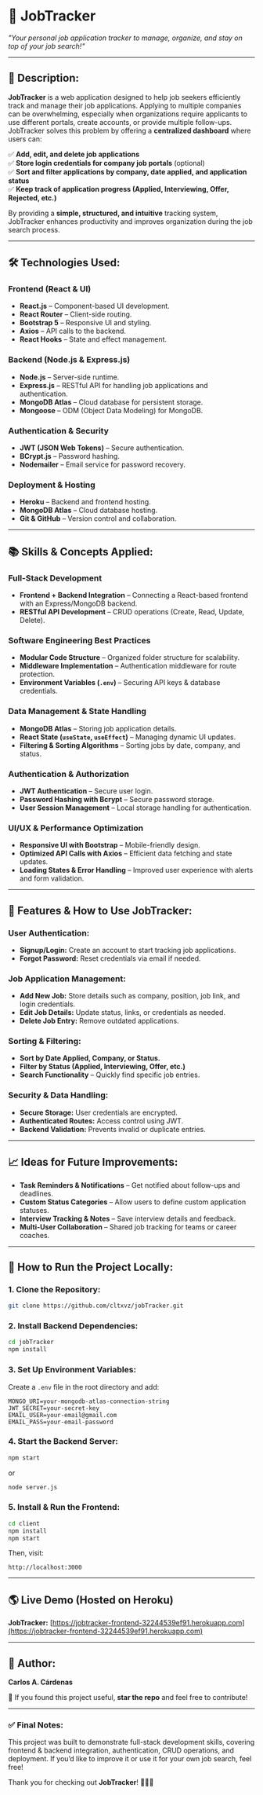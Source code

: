 # **💼 JobTracker**  

*"Your personal job application tracker to manage, organize, and stay on top of your job search!"*  

---

## **🚀 Description:**  

**JobTracker** is a web application designed to help job seekers efficiently track and manage their job applications. Applying to multiple companies can be overwhelming, especially when organizations require applicants to use different portals, create accounts, or provide multiple follow-ups. JobTracker solves this problem by offering a **centralized dashboard** where users can:  

✅ **Add, edit, and delete job applications**  
✅ **Store login credentials for company job portals** (optional)  
✅ **Sort and filter applications by company, date applied, and application status**  
✅ **Keep track of application progress (Applied, Interviewing, Offer, Rejected, etc.)**  

By providing a **simple, structured, and intuitive** tracking system, JobTracker enhances productivity and improves organization during the job search process.  

---

## **🛠️ Technologies Used:**  

### **Frontend (React & UI)**  
- **React.js** – Component-based UI development.  
- **React Router** – Client-side routing.  
- **Bootstrap 5** – Responsive UI and styling.  
- **Axios** – API calls to the backend.  
- **React Hooks** – State and effect management.  

### **Backend (Node.js & Express.js)**  
- **Node.js** – Server-side runtime.  
- **Express.js** – RESTful API for handling job applications and authentication.  
- **MongoDB Atlas** – Cloud database for persistent storage.  
- **Mongoose** – ODM (Object Data Modeling) for MongoDB.  

### **Authentication & Security**  
- **JWT (JSON Web Tokens)** – Secure authentication.  
- **BCrypt.js** – Password hashing.  
- **Nodemailer** – Email service for password recovery.  

### **Deployment & Hosting**  
- **Heroku** – Backend and frontend hosting.  
- **MongoDB Atlas** – Cloud database hosting.  
- **Git & GitHub** – Version control and collaboration.  

---

## **📚 Skills & Concepts Applied:**  

### **Full-Stack Development**  
- **Frontend + Backend Integration** – Connecting a React-based frontend with an Express/MongoDB backend.  
- **RESTful API Development** – CRUD operations (Create, Read, Update, Delete).  

### **Software Engineering Best Practices**  
- **Modular Code Structure** – Organized folder structure for scalability.  
- **Middleware Implementation** – Authentication middleware for route protection. 
- **Environment Variables (`.env`)** – Securing API keys & database credentials.  

### **Data Management & State Handling**  
- **MongoDB Atlas** – Storing job application details.  
- **React State (`useState`, `useEffect`)** – Managing dynamic UI updates.  
- **Filtering & Sorting Algorithms** – Sorting jobs by date, company, and status.  

### **Authentication & Authorization**  
- **JWT Authentication** – Secure user login.  
- **Password Hashing with Bcrypt** – Secure password storage.  
- **User Session Management** – Local storage handling for authentication.  

### **UI/UX & Performance Optimization**  
- **Responsive UI with Bootstrap** – Mobile-friendly design.  
- **Optimized API Calls with Axios** – Efficient data fetching and state updates.  
- **Loading States & Error Handling** – Improved user experience with alerts and form validation.  

---

## **📖 Features & How to Use JobTracker:**  

### **User Authentication:**  
- **Signup/Login:** Create an account to start tracking job applications.  
- **Forgot Password:** Reset credentials via email if needed.  

### **Job Application Management:**  
- **Add New Job:** Store details such as company, position, job link, and login credentials.  
- **Edit Job Details:** Update status, links, or credentials as needed.  
- **Delete Job Entry:** Remove outdated applications.  

### **Sorting & Filtering:**  
- **Sort by Date Applied, Company, or Status.**  
- **Filter by Status (Applied, Interviewing, Offer, etc.)**  
- **Search Functionality** – Quickly find specific job entries.  

### **Security & Data Handling:**  
- **Secure Storage:** User credentials are encrypted.  
- **Authenticated Routes:** Access control using JWT.  
- **Backend Validation:** Prevents invalid or duplicate entries.  

---

## **📈 Ideas for Future Improvements:**  

- **Task Reminders & Notifications** – Get notified about follow-ups and deadlines.  
- **Custom Status Categories** – Allow users to define custom application statuses.  
- **Interview Tracking & Notes** – Save interview details and feedback.  
- **Multi-User Collaboration** – Shared job tracking for teams or career coaches.  

---

## **📜 How to Run the Project Locally:**  

### **1. Clone the Repository:**  
```bash
git clone https://github.com/cltxvz/jobTracker.git
```
### **2. Install Backend Dependencies:**  
```bash
cd jobTracker
npm install
```
### **3. Set Up Environment Variables:**  
Create a `.env` file in the root directory and add:  
```env
MONGO_URI=your-mongodb-atlas-connection-string
JWT_SECRET=your-secret-key
EMAIL_USER=your-email@gmail.com
EMAIL_PASS=your-email-password
```

### **4. Start the Backend Server:**  
```bash
npm start
```
or  
```bash
node server.js
```

### **5. Install & Run the Frontend:**  
```bash
cd client
npm install
npm start
```
Then, visit:  
```
http://localhost:3000
```

---

## **🌎 Live Demo (Hosted on Heroku)**  
**JobTracker:** [https://jobtracker-frontend-32244539ef91.herokuapp.com](https://jobtracker-frontend-32244539ef91.herokuapp.com)  

---

## **👤 Author:**  
**Carlos A. Cárdenas**  

🚀 If you found this project useful, **star the repo** and feel free to contribute!  

---

### **✅ Final Notes:**  
This project was built to demonstrate full-stack development skills, covering frontend & backend integration, authentication, CRUD operations, and deployment. If you’d like to improve it or use it for your own job search, feel free!  

Thank you for checking out **JobTracker**! 🎯💼🚀